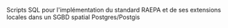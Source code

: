 Scripts SQL pour l'implémentation du standard RAEPA et de ses extensions locales dans un SGBD spatial Postgres/Postgis
